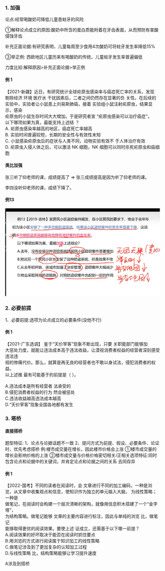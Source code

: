 ### 1. 加强

论点:经常喝酸奶可降低儿童患蛀牙的风险

①解释论点成立的原因:酸奶中所含的蛋白质能附着在牙齿表面，从而预防有害酸侵蚀牙齿

补充正面论据:有研究表明，儿童每周至少食用4次酸奶可将蛀牙发生率降低15%

③举正例: 西欧地区儿童历来有喝酸奶的传统，儿童蛀牙发生率普遍偏低

力度比较:解释原因>补充正面论据>举正例

#### 例 1
【2021-新疆】近日，有研究统计全球疟原虫感染率与癌症死亡率的关系，发现</br>
剔除经济 环境 医疗水  干扰因素后，二者之间仍然存在显著的负 关性。在后续的</br>
实验中，实验者让小鼠患上刘易斯肺癌，接着 实验组小鼠注射疟原虫，结果显示，感染</br>
疟原虫的小鼠生存时间大大增加。于是研究者宣 “疟原虫感染可以治疗癌症”。</br> 
以下哪项如果为真，最能支持上述结 ？</br> 
A.  疟原虫感染率越高的地区，癌症死亡率越高 </br>
B.  实验时间普遍较短，长期的安全性与有效性未知</br> 
C.  小鼠感染疟原虫后的症状与人类不同，动物实验有效不 于人体治疗有效 </br>
D.  疟原虫入侵人体之后，可以激活 NK 细胞，NK 细胞可以同时杀死疟原虫和癌细胞</br>


#### 类比加强

张三听了仰老师的课，成绩提高了 => 张三成绩提高是因为听了仰老师的课。

李四没听仰老师的课，成绩下降了。

#### 例13

![](./images/2.png)

### 2. 必要前提

1、必要前提:选项为论点成立的必要条件(没他不行)

#### 例 1
【2021-广东选调】 鉴于“天价宰客”现象不断出现，只要 关职能部门能够加</br>
大惩处力度，就能让违法成本高于违法收益，让漠视消费者权益的经营者深刻感受违法违</br>
规的惨痛代价。那么，就算是再无良的经营者也不敢以身试法，侵犯消费者的权益。</br> 
以上述推 最有可能基于的前提是（      ）。</br>  
A.违法成本是所有经营者 法承受的</br> 
B.侵犯消费者权益的行为 然会被惩处 </br>
C.违法收益越高违法成本越高</br> 
D.“天价宰客”现象全国各地都有发生</br>

### 3. 塔桥

#### 直接搭桥
题型特征:
1、论点与论据话题不一致
2、提问方式为前提、假设、必要条件、论证时，优先考虑搭桥
例:楼市成交量在增长，因此楼市价格会上涨
①楼市成交量的增长会影响价格的上涨
②楼市成交量与价格价格密切相关/正相关选项特征:同时包含论点和论据中的关键词，并肯定论点和论据之间的关系
去同存异

 
#### 例 1
【2022-国考】不同的读者在阅读时，会 文章进行不同的加工编码，一种是浏</br>
览，从文章中收集观点和信息，使知识作为独立的单元输入大脑， 为线性策略；一种是</br>
做笔记，在阅读时会构建一个层次清晰的架构，就像用信息积木搭建了一个“金字塔”，</br>
 为结构策略。做笔记能够 文章的主要内容进行标注，因此与单纯的浏览 比，做笔记</br>
能够取得更优的阅读效果。要使上述 证成立，还需基于以下哪一前提？ </br>
A.阅读效果的好坏取决于能否在阅读时抓住要点 </br>
B.用浏览的方式进行阅读属于知识加工的线性策略 </br>
C.做笔记涉及到了更加复杂的认知加工过程 </br>
D.与线性策略 比，结构策略能够让学习提升速度</br>

A涉及到搭桥





